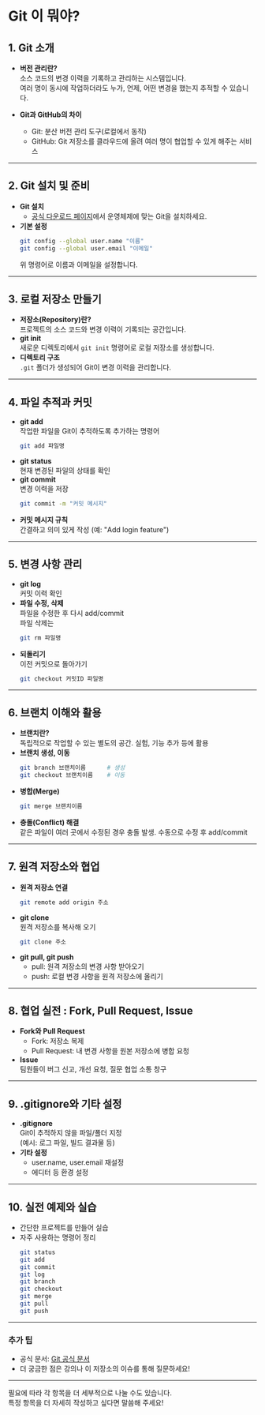 
# Git 이 뭐야?

## 1. Git 소개

- **버전 관리란?**  
  소스 코드의 변경 이력을 기록하고 관리하는 시스템입니다.<br>
  여러 명이 동시에 작업하더라도 누가, 언제, 어떤 변경을 했는지 추적할 수 있습니다.
  
- **Git과 GitHub의 차이**  
  - Git: 분산 버전 관리 도구(로컬에서 동작)
  - GitHub: Git 저장소를 클라우드에 올려 여러 명이 협업할 수 있게 해주는 서비스

---

## 2. Git 설치 및 준비

- **Git 설치**  
  - [공식 다운로드 페이지](https://git-scm.com/downloads)에서 운영체제에 맞는 Git을 설치하세요.
- **기본 설정**
  ```bash
  git config --global user.name "이름"
  git config --global user.email "이메일"
  ```
  위 명령어로 이름과 이메일을 설정합니다.

---

## 3. 로컬 저장소 만들기

- **저장소(Repository)란?**  
  프로젝트의 소스 코드와 변경 이력이 기록되는 공간입니다.
- **git init**  
  새로운 디렉토리에서 `git init` 명령어로 로컬 저장소를 생성합니다.
- **디렉토리 구조**  
  `.git` 폴더가 생성되어 Git이 변경 이력을 관리합니다.

---

## 4. 파일 추적과 커밋

- **git add**  
  작업한 파일을 Git이 추적하도록 추가하는 명령어
  ```bash
  git add 파일명
  ```
- **git status**  
  현재 변경된 파일의 상태를 확인
- **git commit**  
  변경 이력을 저장
  ```bash
  git commit -m "커밋 메시지"
  ```
- **커밋 메시지 규칙**  
  간결하고 의미 있게 작성 (예: "Add login feature")

---

## 5. 변경 사항 관리

- **git log**  
  커밋 이력 확인
- **파일 수정, 삭제**  
  파일을 수정한 후 다시 add/commit  
  파일 삭제는
  ```bash
  git rm 파일명
  ```
- **되돌리기**  
  이전 커밋으로 돌아가기  
  ```bash
  git checkout 커밋ID 파일명
  ```

---

## 6. 브랜치 이해와 활용

- **브랜치란?**  
  독립적으로 작업할 수 있는 별도의 공간. 실험, 기능 추가 등에 활용
- **브랜치 생성, 이동**
  ```bash
  git branch 브랜치이름      # 생성
  git checkout 브랜치이름    # 이동
  ```
- **병합(Merge)**
  ```bash
  git merge 브랜치이름
  ```
- **충돌(Conflict) 해결**  
  같은 파일이 여러 곳에서 수정된 경우 충돌 발생. 수동으로 수정 후 add/commit

---

## 7. 원격 저장소와 협업

- **원격 저장소 연결**
  ```bash
  git remote add origin 주소
  ```
- **git clone**  
  원격 저장소를 복사해 오기
  ```bash
  git clone 주소
  ```
- **git pull, git push**
  - pull: 원격 저장소의 변경 사항 받아오기
  - push: 로컬 변경 사항을 원격 저장소에 올리기

---

## 8. 협업 실전 : Fork, Pull Request, Issue

- **Fork와 Pull Request**  
  - Fork: 저장소 복제
  - Pull Request: 내 변경 사항을 원본 저장소에 병합 요청
- **Issue**  
  팀원들이 버그 신고, 개선 요청, 질문 협업 소통 창구

---

## 9. .gitignore와 기타 설정

- **.gitignore**  
  Git이 추적하지 않을 파일/폴더 지정  
  (예시: 로그 파일, 빌드 결과물 등)
- **기타 설정**  
  - user.name, user.email 재설정
  - 에디터 등 환경 설정

---

## 10. 실전 예제와 실습

- 간단한 프로젝트를 만들어 실습  
- 자주 사용하는 명령어 정리  
  ```bash
  git status
  git add
  git commit
  git log
  git branch
  git checkout
  git merge
  git pull
  git push
  ```

---

### 추가 팁

- 공식 문서: [Git 공식 문서](https://git-scm.com/doc)
- 더 궁금한 점은 강의나 이 저장소의 이슈를 통해 질문하세요!

---

필요에 따라 각 항목을 더 세부적으로 나눌 수도 있습니다.  
특정 항목을 더 자세히 작성하고 싶다면 말씀해 주세요!
